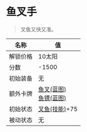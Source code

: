 # 鱼叉手  
> 叉鱼又快又准。  
  
名称  |  值  
----  |  ----  
解锁价格  |  10太阳  
分数  |  -1500  
初始装备  |  无  
额外卡牌  |  [鱼叉(蓝图)](Bp_FishingSpear.md)<br>[鱼镖(蓝图)](Bp_Harpoon.md)  
初始状态  |  [叉鱼(技能)](Skill_SpearFishing.md)+75  
被动状态  |  无  
